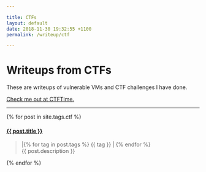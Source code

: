 ```yaml
---

title: CTFs
layout: default
date: 2018-11-30 19:32:55 +1100
permalink: /writeup/ctf

---
```


# Writeups from CTFs

These are writeups of vulnerable VMs and CTF challenges I have done.

[Check me out at CTFTime.](https://ctftime.org/user/56499)

***

{% for post in site.tags.ctf %}
<p>
<h4><a href="{{ post.url }}">{{ post.title }}</a></h4>
<blockquote>|{% for tag in post.tags %}
{{ tag }} |
{% endfor %}
<br/>
{{ post.description }}
</blockquote>
</p>
{% endfor %}

